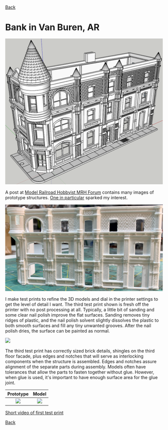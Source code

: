 [Back](../structures.md)

# Bank in Van Buren, AR

![3D Model](modelAssembled.png)

A post at [Model Railroad Hobbyist MRH Forum](https://forum.mrhmag.com/post/interesting-prototype-structure-library-12629898?trail=275) contains many images of prototype structures. [One in particular](https://tile.loc.gov/storage-services/service/pnp/mrg/04000/04046v.jpg) sparked my interest.

![](testPrint3.png)

I make test prints to refine the 3D models and dial in the printer settings to get the level of detail I want. The third test print shown is fresh off the printer with no post processing at all. Typically, a little bit of sanding and some clear nail polish improve the flat surfaces. Sanding removes tiny ridges of plastic, and the nail polish solvent slightly dissolves the plastic to both smooth surfaces and fill any tiny unwanted grooves. After the nail polish dries, the surface can be painted as normal.

![](modelPainted0.png)

The third test print has correctly sized brick details, shingles on the third floor facade, plus edges and notches that will serve as interlocking components when the structure is assembled. Edges and notches assure alignment of the separate parts during assembly. Models often have tolerances that allow the parts to fasten together without glue. However, when glue is used, it's important to have enough surface area for the glue joint.

Prototype                           |   Model                   
:----------------------------------:|:----------------------------------:
![](prototypeSideElevation.png)     | ![](modelDetail.png)              |

[Short video of first test print](testPrintVideo720p.mp4)

[Back](../structures.md)
